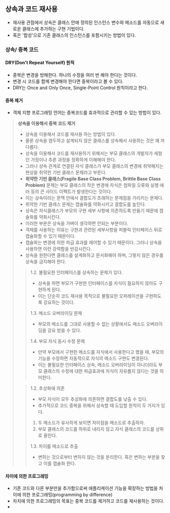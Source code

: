 ## 상속과 코드 재사용

- 재사용 관점에서 상속은 클래스 안에 정의된 인스턴스 변수와 메소드를 자동으로 새로운 클래스에 추가하는 구현 기법이다.
- 혹은 '합성'으로 기존 클래스의 인스턴스를 포함시키는 방법이 있다.

### 상속/ 중복 코드
#### DRY(Don't Repeat Yourself) 원칙
- 중복은 변경을 방해한다. 하나의 수정을 여러 번 해야 한다는 것이다.
- 변경 시 코드를 함께 변경해야 한다면 중복이라고 볼 수 있다.
- DRY는 Once and Only Once, Single-Point Control 원칙이라고 한다.

#### 중복 제거
- 객체 지향 프로그래밍 언어는 중복코드를 효과적으로 관리할 수 있는 방법이 있다.
> **상속을 이용해서 중복 코드 제거**
> - 상속을 이용해서 코드를 재사용 하는 방법이 있다.
> - 물론 상속을 염두하고 설계되지 않은 클래스를 상속해서 사용하는 것은 꽤 까다롭다.
> - 상속을 이용해서 코드를 재사용하기 위해서는 부모 클래스의 개발자가 세웠던 가정이나 추론 과정을 정확하게 이해해야 한다.
> - 그러나 상속 관계로 연결된 자식 클래스가 부모 클래스의 변경에 취약해지는 현상을 취약한 기반 클래스 문제라고 부른다.
> - **취약한 기반 클래스(Fragile Base Class Problem, Brittle Base Class Problem)** 문제는 부모 클래스의 작은 변경에 자식은 컴파일 오류와 실행 에러 등의 큰 사이드 이펙트가 발생한다는 것이다.
> - 이는 상속이라는 문맥 안에서 결합도가 초래하는 문제점을 가리키는 문제다.
> - 취약한 기반 클래스 문제는 캡슐화를 약화시키고 결합도를 높인다.
> - 상속은 자식클래스가 부모의 구현 세부 사항에 의존하도록 만들기 때문에 캡슐화를 약화시킨다.
> - 이러한 부분은 상속을 가벼이 생각하면 안되는 부분이다.
> - 객체를 사용하는 이유는 구현과 관련된 세부사항을 퍼블릭 인터페이스 뒤로 캡슐화할 수 있기 때문이다.
> - 캡슐화는 변경에 의한 파급 효과를 제어할 수 있기 때문이다. 그러나 상속을 사용하면 이런 강력함을 반감시킨다.
> - 상속을 원한다면 클래스를 설계화하고 문서화해야 하며, 그렇지 않은 경우를 상속을 금지해야 한다.
> > 1.2. 불필요한 인터페이스를 상속하는 문제가 있다.
> > - 상속을 하면 부모가 구현한 인터페이스를 자식이 필요하지 않아도 구현하게 된다.
> > - 이는 단순히 코드 재사용 목적으로 불필요한 오퍼레이션을 구현하도록 강요하는 것이다.
> >
> > 1.3. 메소드 오버라이딩 문제
> > - 부모의 메소드를 그대로 사용할 수 없는 상황에서도 메소드 오버라이딩을 강요 받을 수 있다.
> >
> > 1.4. 부모 자식 동시 수정 문제
> > - 만약 부모에서 구현한 메소드를 자식에서 사용한다고 했을 때, 부모의 기능을 수정하면 자동적으로 자식의 메소드 구현도 변경된다.
> > - 이는 불필요한 인터페이스 상속, 메소드 오버라이딩이 아니더라도 부모 클래스의 수정에 대한 파급효과에 자식이 자유롭지 않다는 것을 의미한다.
>
> > 1.2. 추상화에 의존
> > - 부모 자식이 모두 추상화에 의존하면 결합도를 낮출 수 있다.
> > - 추가적으로 코드 중복을 위해서 상속할 때 도입할 원칙이 두 가지가 있다.
> >  1. 두 메소드가 유사하게 보이면 차이점을 메소드로 추출하자.
> >  2. 부모 클래스의 코드를 하위로 내리지 않고 자식 클래스의 코드를 상위로 올린다.
> >
> > 1.3. 차이를 메소드로 추출
> > - 변하는 것으로부터 변하지 않는 것을 분리한다. 혹은 변하는 부분을 찾고 이를 캡슐화 한다.
> >

#### 차이에 의한 프로그래밍
- 기존 코드와 다른 부분만을 추가함으로써 애플리케이션 기능을 확장하는 방법을 차이에 의한 프로그래밍(programming by difference)
- 차치에 의한 프로그래밍의 목표는 중복 코드를 제거하고 코드를 재사용하는 것이다.
- 